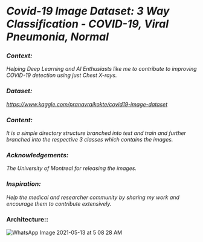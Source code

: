 # _Covid-19 Image Dataset: 3 Way Classification - COVID-19, Viral Pneumonia, Normal_

### _Context:_
_Helping Deep Learning and AI Enthusiasts like me to contribute to improving COVID-19 detection using just Chest X-rays._

### _Dataset:_ 
_https://www.kaggle.com/pranavraikokte/covid19-image-dataset_

### _Content:_
_It is a simple directory structure branched into test and train and further branched into the respective 3 classes which contains the images._

### _Acknowledgements:_
_The University of Montreal for releasing the images._

### _Inspiration:_
_Help the medical and researcher community by sharing my work and encourage them to contribute extensively._


### Architecture::
![WhatsApp Image 2021-05-13 at 5 08 28 AM](https://user-images.githubusercontent.com/65220704/118059052-341d9480-b3ad-11eb-80f9-0088d8f679a5.jpeg)
